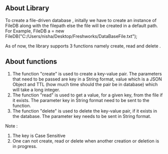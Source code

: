 ## About Library
To create a file-driven database , initally we have to create an instance of FileDB along with the filepath else the file will be created in a default path.
For Example,
        FileDB a = new FileDB("C:/Users/nisha/Desktop/Freshworks/DataBaseFile.txt");

As of now, the library supports 3 functions namely create, read and delete .

## About functions
1. The function "create" is used to create a key-value pair. The parameters that need to be passed are key in a String format, value which is a JSON Object and TTL (how much time should the pair be in database) which will take a long integer.      
2. The function "read" is used to get a value, for a given key, from the file if it exists. The parameter key in String format need to be sent to the function.
3. The function "delete" is used to delete the key-value pair, if it exists in the database. The parameter key needs to be sent in String format.

Note : 
1. The key is Case Sensitive
2. One can not create, read or delete when another creation or deletion is in progress.